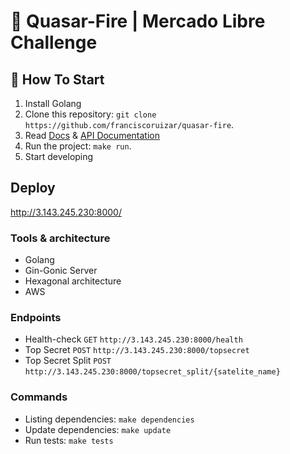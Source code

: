# 🚀 Quasar-Fire | Mercado Libre Challenge

## 🏁 How To Start

1. Install Golang
2. Clone this repository: `git clone https://github.com/franciscoruizar/quasar-fire`.
3. Read [Docs](https://github.com/franciscoruizar/quasar-fire/blob/main/docs/docs.md) & [API Documentation](https://documenter.getpostman.com/view/12160106/TzXtHKur)
4. Run the project: `make run`.
5. Start developing

## Deploy

http://3.143.245.230:8000/

### Tools & architecture
- Golang
- Gin-Gonic Server
- Hexagonal architecture
- AWS

### Endpoints
- Health-check       `GET` `http://3.143.245.230:8000/health`
- Top Secret         `POST` `http://3.143.245.230:8000/topsecret`
- Top Secret Split   `POST` `http://3.143.245.230:8000/topsecret_split/{satelite_name}`


### Commands

- Listing dependencies: `make dependencies`
- Update dependencies: `make update`
- Run tests: `make tests`
